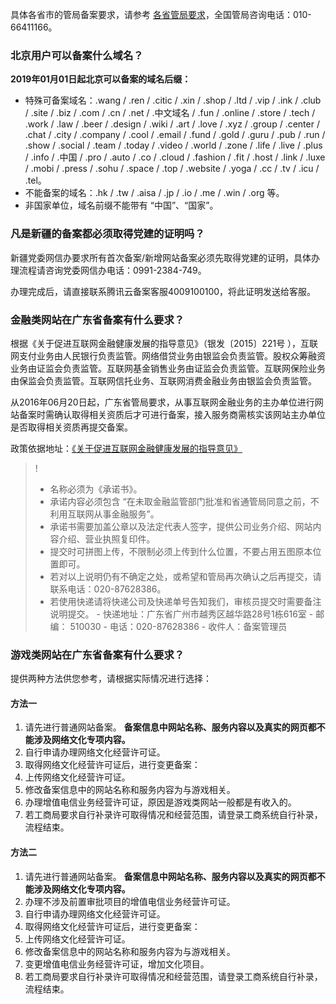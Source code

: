 具体各省市的管局备案要求，请参考 [各省管局要求](https://cloud.tencent.com/document/product/243/3474)，全国管局咨询电话：010-66411166。

### 北京用户可以备案什么域名？[](id:domainsuffix)
**2019年01月01日起北京可以备案的域名后缀：**
- 特殊可备案域名：.wang / .ren / .citic / .xin / .shop / .ltd / .vip / .ink / .club / .site / .biz / .com / .cn / .net / .中文域名 / .fun / .online / .store / .tech / .work / .law / .beer / .design / .wiki / .art / .love / .xyz / .group / .center / .chat / .city / .company / .cool / .email / .fund / .gold / .guru / .pub / .run / .show / .social / .team / .today / .video / .world / .zone / .life / .live / .plus / .info / .中国 / .pro / .auto / .co / .cloud / .fashion / .fit / .host / .link / .luxe / .mobi / .press / .sohu / .space / .top / .website / .yoga / .cc / .tv / .icu / .tel。
- 不能备案的域名：.hk / .tw / .aisa / .jp / .io / .me / .win / .org 等。
- 非国家单位，域名前缀不能带有 “中国”、“国家”。

### 凡是新疆的备案都必须取得党建的证明吗？
新疆党委网信办要求所有首次备案/新增网站备案必须先取得党建的证明，具体办理流程请咨询党委网信办电话：0991-2384-749。

办理完成后，请直接联系腾讯云备案客服4009100100，将此证明发送给客服。 

### 金融类网站在广东省备案有什么要求？
根据《关于促进互联网金融健康发展的指导意见》（银发〔2015〕221号 ），互联网支付业务由人民银行负责监管。网络借贷业务由银监会负责监管。股权众筹融资业务由证监会负责监管。互联网基金销售业务由证监会负责监管。互联网保险业务由保监会负责监管。互联网信托业务、互联网消费金融业务由银监会负责监管。

从2016年06月20日起，广东省管局要求，从事互联网金融业务的主办单位进行网站备案时需确认取得相关资质后才可进行备案，接入服务商需核实该网站主办单位是否取得相关资质再提交备案。

政策依据地址：[《关于促进互联网金融健康发展的指导意见》](http://www.gov.cn/xinwen/2015-07/18/content_2899360.htm) 

>!
>-  名称必须为《承诺书》。
>- 承诺内容必须包含 “在未取金融监管部门批准和省通管局同意之前，不利用互联网从事金融服务”。
>- 承诺书需要加盖公章以及法定代表人签字，提供公司业务介绍、网站内容介绍、营业执照复印件。
>- 提交时可拼图上传，不限制必须上传到什么位置，不要占用五图原本位置即可。
>- 若对以上说明仍有不确定之处，或希望和管局再次确认之后再提交，请联系电话：020-87628386。
>- 若使用快递请将快递公司及快递单号告知我们，审核员提交时需要备注说明提交。
    - 快递地址：广东省广州市越秀区越华路28号1栋616室
    -  邮编： 510030
    -  电话：020-87628386
    -  收件人：备案管理员

### 游戏类网站在广东省备案有什么要求？

提供两种方法供您参考，请根据实际情况进行选择：

#### 方法一

1. 请先进行普通网站备案。
**备案信息中网站名称、服务内容以及真实的网页都不能涉及网络文化专项内容。**
2. 自行申请办理网络文化经营许可证。 
3. 取得网络文化经营许可证后，进行变更备案： 
 1. 上传网络文化经营许可证。 
 2. 修改备案信息中的网站名称和服务内容为与游戏相关。 
4. 办理增值电信业务经营许可证，原因是游戏类网站一般都是有收入的。
5. 若工商局要求自行补录许可取得情况和经营范围，请登录工商系统自行补录，流程结束。

#### 方法二
1. 请先进行普通网站备案。
**备案信息中网站名称、服务内容以及真实的网页都不能涉及网络文化专项内容。**
2. 办理不涉及前置审批项目的增值电信业务经营许可证。 
3. 自行申请办理网络文化经营许可证。 
4. 取得网络文化经营许可证后，进行变更备案： 
 1. 上传网络文化经营许可证。 
 2. 修改备案信息中的网站名称和服务内容为与游戏相关。 
5. 变更增值电信业务经营许可证，增加文化项目。 
6. 若工商局要求自行补录许可取得情况和经营范围，请登录工商系统自行补录，流程结束。

